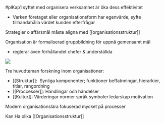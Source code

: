 #plKap1
syftet med organisera verksamhet är öka dess effektivitet
- Varken företaget eller organisationsform har egenvärde, syfte tillhandahålla värdet kunden efterfrågar
  
Strategier o affärsmål måste aligna med [[organisationsstruktur]]

Organisation är formaliserad gruppbildning för uppnå gemensamt mål

- reglerar även förhållandet chefer & underställda

**![](https://lh7-us.googleusercontent.com/OcX3yOPXN4trFvkTuG6gA-ed9pGhZha3w7MNKon4ao9jdyFafcfIEPI-4nxldQFTjhK08ESsSiVu0UlGt8r4bCmTOXR_MmyH7eJCxz7Ss8Xy8SKgPZWRD2kNBXBItBrwsdG1M0kLo45ZutURAp4gTPs)**


Tre huvudteman forskning inom organisationer:
- [[Struktur]]:  Synliga komponenter; funktioner beffatnningar, hierarkier, titlar, rangordning
- [[Proccesser]]: Handlingar och händelser
- [[Kultur]]: Värderingar normer språk symboler ledarskap motivation

Modern organisationslära fokuserad mycket på processer

Kan Ha olika [[Organisationsstruktur]]